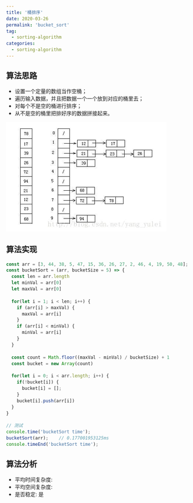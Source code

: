 ```yaml
---
title: '桶排序'
date: 2020-03-26
permalink: 'bucket_sort'
tag:
  - sorting-algorithm
categories:
  - sorting-algorithm
---
```


## 算法思路

- 设置一个定量的数组当作空桶；
- 遍历输入数据，并且把数据一个一个放到对应的桶里去；
- 对每个不是空的桶进行排序；
- 从不是空的桶里把排好序的数据拼接起来。

![桶排序](images/bucket_sort.png)

## 算法实现

```js
const arr = [3, 44, 38, 5, 47, 15, 36, 26, 27, 2, 46, 4, 19, 50, 48];
const bucketSort = (arr, bucketSize = 5) => {
  const len = arr.length
  let minVal = arr[0]
  let maxVal = arr[0]

  for(let i = 1; i < len; i++) {
    if (arr[i] > maxVal) {
      maxVal = arr[i]
    }
    if (arr[i] < minVal) {
      minVal = arr[i]
    }
  }

  const count = Math.floor((maxVal - minVal) / bucketSize) + 1
  const bucket = new Array(count)

  for(let i = 0; i < arr.length; i++) {
    if(!bucket[i]) {
      bucket[i] = [];
    }
    bucket[i].push(arr[i])
  }
}

// 测试
console.time('bucketSort time');
bucketSort(arr);    // 0.177001953125ms
console.timeEnd('bucketSort time');
```

## 算法分析

- 平均时间复杂度:
- 平均空间复杂度:
- 是否稳定: 是
